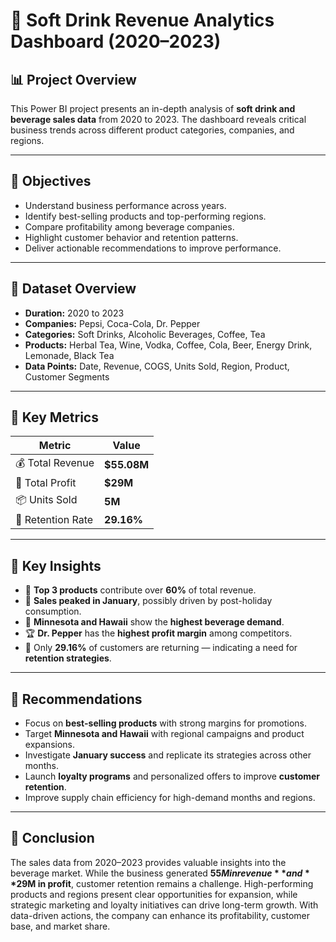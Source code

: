 # 🥤 Soft Drink Revenue Analytics Dashboard (2020–2023)

## 📊 Project Overview

This Power BI project presents an in-depth analysis of **soft drink and beverage sales data** from 2020 to 2023. The dashboard reveals critical business trends across different product categories, companies, and regions.

---

## 🎯 Objectives

- Understand business performance across years.
- Identify best-selling products and top-performing regions.
- Compare profitability among beverage companies.
- Highlight customer behavior and retention patterns.
- Deliver actionable recommendations to improve performance.

---

## 📁 Dataset Overview

- **Duration:** 2020 to 2023  
- **Companies:** Pepsi, Coca-Cola, Dr. Pepper  
- **Categories:** Soft Drinks, Alcoholic Beverages, Coffee, Tea  
- **Products:** Herbal Tea, Wine, Vodka, Coffee, Cola, Beer, Energy Drink, Lemonade, Black Tea  
- **Data Points:** Date, Revenue, COGS, Units Sold, Region, Product, Customer Segments  

---

## 🧾 Key Metrics

| Metric               | Value         |
|----------------------|---------------|
| 💰 Total Revenue      | **$55.08M**    |
| 🧾 Total Profit       | **$29M**       |
| 📦 Units Sold         | **5M**         |
| 🔁 Retention Rate     | **29.16%**     |

---

## 📌 Key Insights

- 🥤 **Top 3 products** contribute over **60%** of total revenue.  
- 📅 **Sales peaked in January**, possibly driven by post-holiday consumption.  
- 📍 **Minnesota and Hawaii** show the **highest beverage demand**.  
- 🏆 **Dr. Pepper** has the **highest profit margin** among competitors.  
- 🔁 Only **29.16%** of customers are returning — indicating a need for **retention strategies**.

---

## 🧠 Recommendations

- Focus on **best-selling products** with strong margins for promotions.
- Target **Minnesota and Hawaii** with regional campaigns and product expansions.
- Investigate **January success** and replicate its strategies across other months.
- Launch **loyalty programs** and personalized offers to improve **customer retention**.
- Improve supply chain efficiency for high-demand months and regions.

---

## 📌 Conclusion

The sales data from 2020–2023 provides valuable insights into the beverage market. While the business generated **$55M in revenue** and **$29M in profit**, customer retention remains a challenge. High-performing products and regions present clear opportunities for expansion, while strategic marketing and loyalty initiatives can drive long-term growth. With data-driven actions, the company can enhance its profitability, customer base, and market share.
